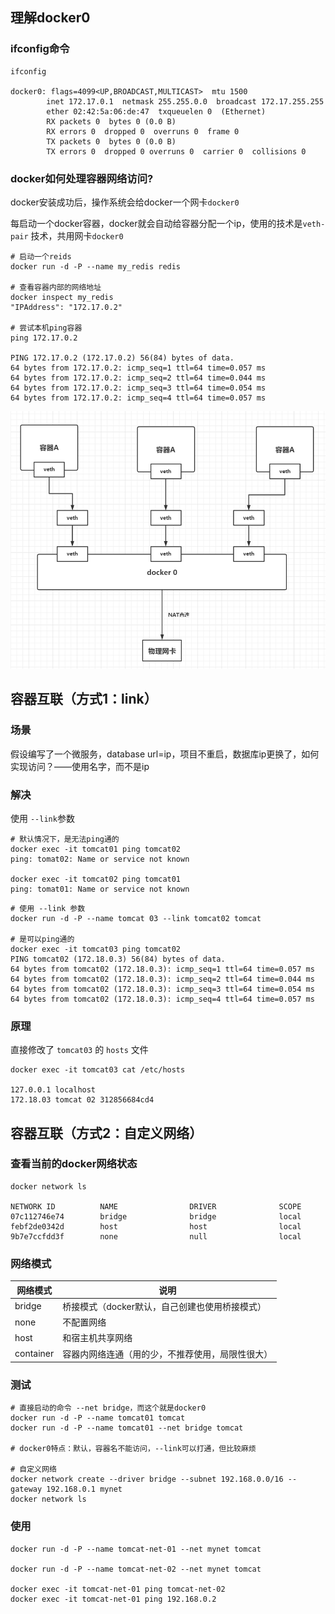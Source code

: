 ## 理解docker0

### ifconfig命令

```shell
ifconfig

docker0: flags=4099<UP,BROADCAST,MULTICAST>  mtu 1500
        inet 172.17.0.1  netmask 255.255.0.0  broadcast 172.17.255.255
        ether 02:42:5a:06:de:47  txqueuelen 0  (Ethernet)
        RX packets 0  bytes 0 (0.0 B)
        RX errors 0  dropped 0  overruns 0  frame 0
        TX packets 0  bytes 0 (0.0 B)
        TX errors 0  dropped 0 overruns 0  carrier 0  collisions 0
```

### docker如何处理容器网络访问?

docker安装成功后，操作系统会给docker一个网卡`docker0`

每启动一个docker容器，docker就会自动给容器分配一个ip，使用的技术是`veth-pair` 技术，共用网卡`docker0`

```shell
# 启动一个reids
docker run -d -P --name my_redis redis

# 查看容器内部的网络地址
docker inspect my_redis
"IPAddress": "172.17.0.2"

# 尝试本机ping容器
ping 172.17.0.2

PING 172.17.0.2 (172.17.0.2) 56(84) bytes of data.
64 bytes from 172.17.0.2: icmp_seq=1 ttl=64 time=0.057 ms
64 bytes from 172.17.0.2: icmp_seq=2 ttl=64 time=0.044 ms
64 bytes from 172.17.0.2: icmp_seq=3 ttl=64 time=0.054 ms
64 bytes from 172.17.0.2: icmp_seq=4 ttl=64 time=0.057 ms
```

![](./images/image-20210404220024755.png)



## 容器互联（方式1：link）

### 场景

假设编写了一个微服务，database url=ip，项目不重启，数据库ip更换了，如何实现访问？——使用名字，而不是ip

### 解决

使用 `--link`参数

```shell
# 默认情况下，是无法ping通的
docker exec -it tomcat01 ping tomcat02
ping: tomat02: Name or service not known

docker exec -it tomcat02 ping tomcat01
ping: tomat01: Name or service not known
```

```shell
# 使用 --link 参数
docker run -d -P --name tomcat 03 --link tomcat02 tomcat

# 是可以ping通的
docker exec -it tomcat03 ping tomcat02
PING tomcat02 (172.18.0.3) 56(84) bytes of data.
64 bytes from tomcat02 (172.18.0.3): icmp_seq=1 ttl=64 time=0.057 ms
64 bytes from tomcat02 (172.18.0.3): icmp_seq=2 ttl=64 time=0.044 ms
64 bytes from tomcat02 (172.18.0.3): icmp_seq=3 ttl=64 time=0.054 ms
64 bytes from tomcat02 (172.18.0.3): icmp_seq=4 ttl=64 time=0.057 ms
```

### 原理

直接修改了 `tomcat03` 的 `hosts` 文件

```
docker exec -it tomcat03 cat /etc/hosts

127.0.0.1 localhost
172.18.03 tomcat 02 312856684cd4
```



## 容器互联（方式2：自定义网络）

### 查看当前的docker网络状态

```shell
docker network ls

NETWORK ID          NAME                DRIVER              SCOPE
07c112746e74        bridge              bridge              local
febf2de0342d        host                host                local
9b7e7ccfdd3f        none                null                local
```

### 网络模式

| 网络模式  | 说明                                             |
| --------- | ------------------------------------------------ |
| bridge    | 桥接模式（docker默认，自己创建也使用桥接模式）   |
| none      | 不配置网络                                       |
| host      | 和宿主机共享网络                                 |
| container | 容器内网络连通（用的少，不推荐使用，局限性很大） |

### 测试

```shell
# 直接启动的命令 --net bridge，而这个就是docker0
docker run -d -P --name tomcat01 tomcat
docker run -d -P --name tomcat01 --net bridge tomcat

# docker0特点：默认，容器名不能访问，--link可以打通，但比较麻烦

# 自定义网络
docker network create --driver bridge --subnet 192.168.0.0/16 --gateway 192.168.0.1 mynet
docker network ls
```

### 使用

```shell
docker run -d -P --name tomcat-net-01 --net mynet tomcat

docker run -d -P --name tomcat-net-02 --net mynet tomcat

docker exec -it tomcat-net-01 ping tomcat-net-02
docker exec -it tomcat-net-01 ping 192.168.0.2
```

